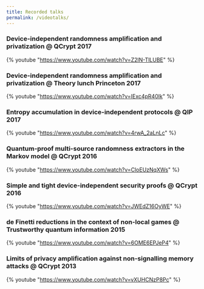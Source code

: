 ```yaml
---
title: Recorded talks
permalink: /videotalks/
---
```


### Device-independent randomness amplification and privatization @ QCrypt 2017

{% youtube "https://www.youtube.com/watch?v=Z2lN-TlLUBE" %}


### Device-independent randomness amplification and privatization @ Theory lunch Princeton 2017

{% youtube "https://www.youtube.com/watch?v=IExc4pR40Ik" %}

### Entropy accumulation in device-independent protocols @ QIP 2017

{% youtube "https://www.youtube.com/watch?v=4rwA_2aLnLc" %}


### Quantum-proof multi-source randomness extractors in the Markov model @ QCrypt 2016

{% youtube "https://www.youtube.com/watch?v=CloEUzNqXWs" %}


### Simple and tight device-independent security proofs @ QCrypt 2016

{% youtube "https://www.youtube.com/watch?v=JWEdZ16OyWE" %}

### de Finetti reductions in the context of non-local games @ Trustworthy quantum information 2015

{% youtube "https://www.youtube.com/watch?v=6OME6EPJeP4" %}


### Limits of privacy amplification against non-signalling memory attacks @ QCrypt 2013

{% youtube "https://www.youtube.com/watch?v=vXUHCNzP8Pc" %}
